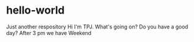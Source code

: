 # hello-world
Just another respository
Hi I'm TPJ. What's going on? Do you have a good day? After 3 pm we have Weekend
